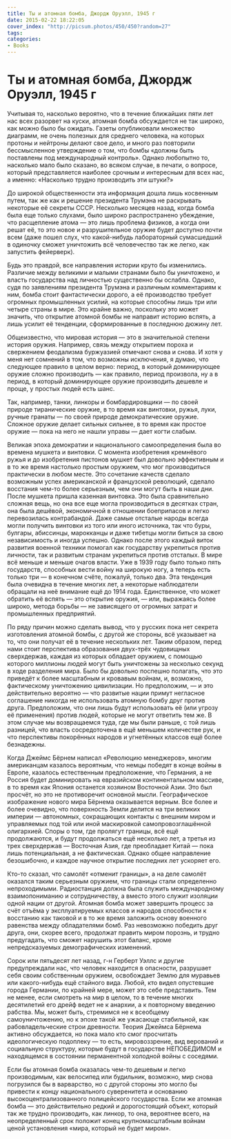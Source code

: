 ```yaml
---
title: Ты и атомная бомба, Джордж Оруэлл, 1945 г
date: 2015-02-22 18:22:05
cover_index: "http://picsum.photos/450/450?random=27"
tags:
categories:
- Books
---
```


# Ты и атомная бомба, Джордж Оруэлл, 1945 г


Учитывая то, насколько вероятно, что в течение ближайших пяти лет нас всех разорвет на куски, атомная бомба обсуждается не так широко, как можно было бы ожидать. Газеты опубликовали множество диаграмм, не очень полезных для среднего человека, на которых протоны и нейтроны делают свое дело, и много раз повторили бессмысленное утверждение о том, что бомбы «должны быть поставлены под международный контроль». Однако любопытно то, насколько мало было сказано, во всяком случае, в печати, о вопросе, который представляется наиболее срочным и интересным для всех нас, а именно: «Насколько трудно производить эти штуки?»



До широкой общественности эта информация дошла лишь косвенным путем, так же как и решение президента Трумэна не раскрывать некоторые её секреты СССР. Несколько месяцев назад, когда бомба была еще только слухами, было широко распространено убеждение, что расщепление атома — это лишь проблема физиков, а когда они решат её, то это новое и разрушительное оружие будет доступно почти всем (даже пошел слух, что какой-нибудь лабораторный сумасшедший в одиночку сможет уничтожить всё человечество так же легко, как запустить фейерверк).

Будь это правдой, все направления истории круто бы изменились. Различие между великими и малыми странами было бы уничтожено, и власть государства над личностью существенно бы ослабла. Однако, судя по заявлениям президента Трумэна и различным комментариям к ним, бомба стоит фантастически дорого, а её производство требует огромных промышленных усилий, на которые способны лишь три или четыре страны в мире. Это крайне важно, поскольку это может значить, что открытие атомной бомбы не направит историю вспять, а лишь усилит её тенденции, сформированные в последнюю дюжину лет.

Общеизвестно, что мировая история — это в значительной степени история оружия. Например, связь между открытием пороха и свержением феодализма буржуазией отмечают снова и снова. И хотя у меня нет сомнений в том, что возможны исключения, я думаю, что следующее правило в целом верно: период, в который доминирующее оружие сложно производить — как правило, период произвола, ну а в период, в который доминирующее оружие производить дешевле и проще, у простых людей есть шанс.

Так, например, танки, линкоры и бомбардировщики — по своей природе тиранические оружие, в то время как винтовки, ружья, луки, ручные гранаты — по своей природе демократические оружие. Сложное оружие делает сильных сильнее, в то время как простое оружие — пока на него не нашли управы — дает когти слабым.

Великая эпоха демократии и национального самоопределения была во времена мушкета и винтовки. С момента изобретения кремнёвого ружья и до изобретения пистонов мушкет был довольно эффективным и в то же время настолько простым оружием, что мог производиться практически в любом месте. Это сочетание качеств сделало возможным успех американской и французской революций, сделало восстания чем-то более серьезным, чем они могут быть в наши дни. После мушкета пришла казенная винтовка. Это была сравнительно сложная вещь, но она все еще могла производиться в десятках стран, она была дешёвой, экономичной в отношении боеприпасов и легко перевозилась контрабандой. Даже самые отсталые народы всегда могли получить винтовки из того или иного источника, так что буры, булгары, абиссинцы, марокканцы и даже тибетцы могли биться за свою независимость и иногда успешно. Однако после этого каждый виток развития военной техники помогал как государству укрепиться против личности, так и развитым странам укрепиться против отсталых. В мире всё меньше и меньше очагов власти. Уже в 1939 году было только пять государств, способных вести войну на широкую ногу, а теперь есть только три — в конечном счёте, пожалуй, только два. Эта тенденция была очевидна в течение многих лет, а некоторые наблюдатели обращали на неё внимание ещё до 1914 года. Единственное, что может обратить её вспять — это открытие оружия, — или, выражаясь более широко, метода борьбы — не зависящего от огромных затрат и промышленных предприятий.

По ряду причин можно сделать вывод, что у русских пока нет секрета изготовления атомной бомбы, с другой же стороны, всё указывает на то, что они получат её в течение нескольких лет. Таким образом, перед нами стоит перспектива образования двух-трёх чудовищных сверхдержав, каждая из которых обладает оружием, с помощью которого миллионы людей могут быть уничтожены за несколько секунд в ходе разделения мира. Было бы довольно поспешно полагать, что это приведёт к более масштабным и кровавым войнам, и, возможно, фактическому уничтожению цивилизации. Но предположим, — и это действительно вероятно — что развитые нации примут негласное соглашение никогда не использовать атомную бомбу друг против друга. Предположим, что они лишь будут использовать её (или угрозу её применения) против людей, которые не могут ответить тем же. В этом случае мы возвращаемся туда, где мы были раньше, с той лишь разницей, что власть сосредоточена в ещё меньшем количестве рук, и что перспективы покорённых народов и угнетённых классов ещё более безнадежны.

Когда Джеймс Бёрнем написал «Революцию менеджеров», многим американцам казалось вероятным, что немцы победят в конце войны в Европе, казалось естественным предположение, что Германия, а не Россия будет доминировать на евразийском континентальном массиве, в то время как Япония останется хозяином Восточной Азии. Это был просчёт, но это не противоречит основной мысли. Географическое изображение нового мира Бёрнема оказывается верным. Все более и более очевидно, что поверхность Земли делится на три великих империи — автономных, сокращающих контакты с внешним миром и управляемых под той или иной маскировкой самопровозглашённой олигархией. Споры о том, где пролягут границы, всё ещё продолжаются, и будут продолжаться ещё несколько лет, а третья из трех сверхдержав — Восточная Азия, где преобладает Китай — пока лишь потенциальная, а не фактическая. Однако общее направление безошибочно, и каждое научное открытие последних лет ускоряет его.

Кто-то сказал, что самолёт «отменит границы», а на деле самолёт оказался таким серьезным оружием, что границы стали определенно непроходимыми. Радиостанция должна была служить международному взаимопониманию и сотрудничеству, а вместо этого служит изоляции одной нации от другой. Атомная бомба может завершить процесс за счёт отъёма у эксплуатируемых классов и народов способности к восстанию как таковой и в то же время заложить основу военного равенства между обладателями бомб. Раз невозможно победить друг друга, они, скорее всего, продолжат править миром порознь, и трудно предугадать, что сможет нарушить этот баланс, кроме непредсказуемых демографических изменений.

Сорок или пятьдесят лет назад, г-н Герберт Уэллс и другие предупреждали нас, что человек находится в опасности, разрушает себя своим собственным оружием, освобождает Землю для муравьев или какого-нибудь ещё стайного вида. Любой, кто видел опустевшие города Германии, по крайней мере, может это себе представить. Тем не менее, если смотреть на мир в целом, то в течение многих десятилетий его дрейф ведет не к анархии, а к повторному введению рабства. Мы, может быть, стремимся не к всеобщему самоуничтожению, но к эпохе такой же ужасающе стабильной, как рабовладельческие строи древности. Теория Джеймса Бёрнема активно обсуждается, но пока мало кто смог просчитать идеологическую подоплеку — то есть, мировоззрение, вид верований и социальную структуру, которые будут в государстве НЕПОБЕДИМОМ и находящемся в состоянии перманентной холодной войны с соседями.

Если бы атомная бомба оказалась чем-то дешевым и легко производимым, как велосипед или будильник, возможно, мир снова погрузился бы в варварство, но с другой стороны это могло бы привести к концу национального суверенитета и основанию высокоцентрализованного полицейского государства. Если же атомная бомба — это действительно редкий и дорогостоящий объект, который так же трудно производить, как линкор, то она, вероятнее всего, на неопределенный срок положит конец крупномасштабным войнам ценой установления «мира, который не будет миром».
